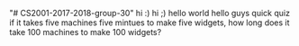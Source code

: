 "# CS2001-2017-2018-group-30" 
hi :)
hi ;) 
hello world
hello guys
quick quiz
if it takes five machines five mintues to make five widgets, how long does it take 100 machines to make 100 widgets?
